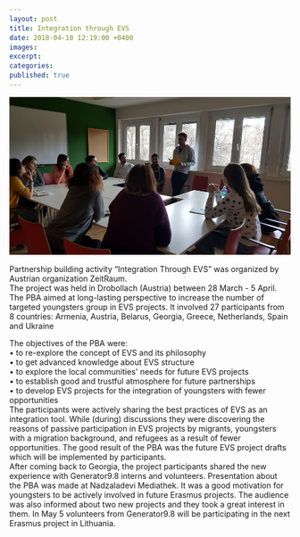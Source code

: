 ```yaml
---
layout: post
title: Integration through EVS
date: 2018-04-10 12:19:00 +0400
images:
excerpt:
categories:
published: true
---
```


![](/uploads/30743940-1627284073994133-2946776469080113152-n.jpg)

Partnership building activity “Integration Through EVS” was organized by Austrian organization ZeitRaum.&nbsp;<br>The project was held in Drobollach (Austria) between 28 March - 5 April. The PBA aimed at long-lasting perspective to increase the number of targeted youngsters group in EVS projects. It involved 27 participants from 8 countries: Armenia, Austria, Belarus, Georgia, Greece, Netherlands, Spain and Ukraine

The objectives of the PBA were:<br>• to re-explore the concept of EVS and its philosophy<br>• to get advanced knowledge about EVS structure&nbsp;<br>• to explore the local communities' needs for future EVS projects<br>• to establish good and trustful atmosphere for future partnerships<br>• to develop EVS projects for the integration of youngsters with fewer opportunities<br>The participants were actively sharing the best practices of EVS as an integration tool. While (during) discussions they were discovering the reasons of passive participation in EVS projects by migrants, youngsters with a migration background, and refugees as a result of fewer opportunities. The good result of the PBA was the future EVS project drafts which will be implemented by participants.&nbsp;<br>After coming back to Georgia, the project participants shared the new experience with Generator9.8 interns and volunteers. Presentation about the PBA was made at Nadzaladevi Mediathek. It was a good motivation for youngsters to be actively involved in future Erasmus projects. The audience was also informed about two new projects and they took a great interest in them. In May 5 volunteers from Generator9.8 will be participating in the next Erasmus project in Lithuania.